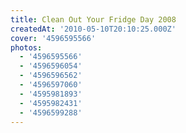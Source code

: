 ```yaml
---
title: Clean Out Your Fridge Day 2008
createdAt: '2010-05-10T20:10:25.000Z'
cover: '4596595566'
photos:
  - '4596595566'
  - '4596596054'
  - '4596596562'
  - '4596597060'
  - '4595981893'
  - '4595982431'
  - '4596599288'
---
```


